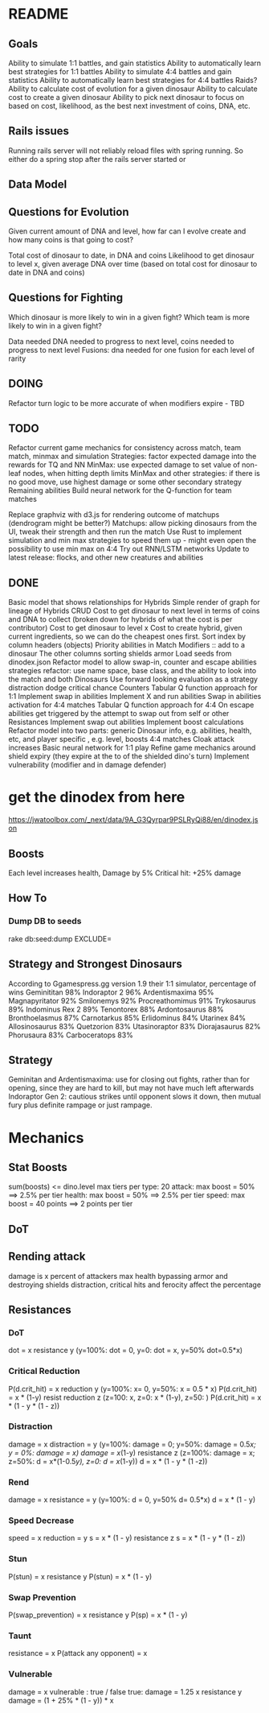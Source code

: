 # README
## Goals
Ability to simulate 1:1 battles, and gain statistics
Ability to automatically learn best strategies for 1:1 battles
Ability to simulate 4:4 battles and gain statistics
Ability to automatically learn best strategies for 4:4 battles
Raids?
Ability to calculate cost of evolution for a given dinosaur
Ability to calculate cost to create a given dinosaur
Ability to pick next dinosaur to focus on based on cost, likelihood, as the best next investment of coins, DNA, etc.

## Rails issues
Running
    rails server
will not reliably reload files with spring running. So either do a
    spring stop
after the rails server started or

## Data Model


## Questions for Evolution
Given current amount of DNA and level, how far can I evolve create and how many coins is that going to cost?

Total cost of dinosaur to date, in DNA and coins
Likelihood to get dinosaur to level x, given average DNA over time (based on total cost for dinosaur to date in DNA and coins)

## Questions for Fighting
Which dinosaur is more likely to win in a given fight?
Which team is more likely to win in a given fight?


Data needed
DNA needed to progress to next level, coins needed to progress to next level
Fusions: dna needed for one fusion for each level of rarity

## DOING
Refactor turn logic to be more accurate of when modifiers expire - TBD

## TODO
Refactor current game mechanics for consistency across match, team match, minmax and simulation
Strategies: factor expected damage into the rewards for TQ and NN
MinMax: use expected damage to set value of non-leaf nodes, when hitting depth limits
MinMax and other strategies: if there is no good move, use highest damage or some other secondary strategy
Remaining abilities
Build neural network for the Q-function for team matches

Replace graphviz with d3.js for rendering outcome of matchups (dendrogram might be better?)
Matchups: allow picking dinosaurs from the UI, tweak their strength and then run the match
Use Rust to implement simulation and min max strategies to speed them up - might even open the possibility to use min max on 4:4
Try out RNN/LSTM networks
Update to latest release: flocks, and other new creatures and abilities

## DONE
Basic model that shows relationships for Hybrids
Simple render of graph for lineage of Hybrids
CRUD
Cost to get dinosaur to next level in terms of coins and DNA to collect (broken down for hybrids of what the cost is per contributor)
Cost to get dinosaur to level x
Cost to create hybrid, given current ingredients, so we can do the cheapest ones first.
Sort index by column headers (objects)
Priority abilities in Match
Modifiers :: add to a dinosaur
The other columns sorting
shields
armor
Load seeds from dinodex.json
Refactor model to allow swap-in, counter and escape abilities
strategies refactor: use name space, base class, and the ability to look into the match and both Dinosaurs
Use forward looking evaluation as a strategy
distraction
dodge
critical chance
Counters
Tabular Q function approach for 1:1
Implement swap in abilities
Implement X and run abilities
Swap in abilities activation for 4:4 matches
Tabular Q function approach for 4:4
On escape abilities get triggered by the attempt to swap out from self or other
Resistances
Implement swap out abilities
Implement boost calculations
Refactor model into two parts: generic Dinosaur info, e.g. abilities, health, etc, and player specific , e.g. level, boosts
4:4 matches
Cloak attack increases
Basic neural network for 1:1 play
Refine game mechanics around shield expiry (they expire at the to of the shielded dino's turn)
Implement vulnerability (modifier and in damage defender)

# get the dinodex from here
https://jwatoolbox.com/_next/data/9A_G3Qyrpar9PSLRyQi88/en/dinodex.json

## Boosts

Each level increases health, Damage by 5%
Critical hit: +25% damage



## How To
### Dump DB to seeds
rake db:seed:dump EXCLUDE=

## Strategy and Strongest Dinosaurs
According to Ggamespress.gg version 1.9 their 1:1 simulator, percentage of wins
Geminititan 98%
Indoraptor 2 96%
Ardentismaxima 95%
Magnapyritator 92%
Smilonemys 92%
Procreathomimus 91%
Trykosaurus 89%
Indominus Rex 2 89%
Tenontorex 88%
Ardontosaurus 88%
Bronthoelasmus 87%
Carnotarkus 85%
Erlidominus 84%
Utarinex 84%
Allosinosaurus 83%
Quetzorion 83%
Utasinoraptor 83%
Diorajasaurus 82%
Phorusaura 83%
Carboceratops 83%


## Strategy
Geminitan and Ardentismaxima: use for closing out fights, rather than for opening, since they are hard to kill, but may not have much left afterwards
Indoraptor Gen 2: cautious strikes until opponent slows it down, then mutual fury plus definite rampage or just  rampage.


# Mechanics
## Stat Boosts
sum(boosts) <= dino.level
max tiers per type: 20
attack: max boost = 50%       ==> 2.5% per tier
health: max boost = 50%       ==> 2.5% per tier
speed:  max boost = 40 points ==> 2 points per tier

## DoT

## Rending attack
damage is x percent of attackers max health bypassing armor and destroying shields
distraction, critical hits and ferocity affect the percentage

## Resistances
### DoT
dot = x
resistance y (y=100%: dot = 0, y=0: dot = x, y=50% dot=0.5*x)

### Critical Reduction
P(d.crit_hit) = x
reduction y (y=100%: x= 0, y=50%: x = 0.5 * x)
P(d.crit_hit) = x * (1-y)
resist reduction z (z=100: x, z=0: x * (1-y), z=50: )
P(d.crit_hit) = x * (1 - y * (1 - z))

### Distraction
damage = x
distraction = y (y=100%: damage = 0; y=50%: damage = 0.5*x; y = 0%: damage = x)
damage = x*(1-y)
resistance z (z=100%: damage = x; z=50%: d = x*(1-0.5*y), z=0: d = x*(1-y))
d = x * (1 - y * (1 -z))

### Rend
damage = x
resistance = y (y=100%: d = 0, y=50% d= 0.5*x)
d = x * (1 - y)

### Speed Decrease
speed = x
reduction = y
s = x * (1 - y)
resistance z
s = x * (1 - y * (1 - z))

### Stun
P(stun) = x
resistance y
P(stun) = x * (1 - y)

### Swap Prevention
P(swap_prevention) = x
resistance y
P(sp) = x * (1 - y)

### Taunt
resistance = x
P(attack any opponent) = x

### Vulnerable
damage = x
vulnerable : true / false
true: damage = 1.25 x
resistance y
damage = (1 + 25% * (1 - y)) * x
